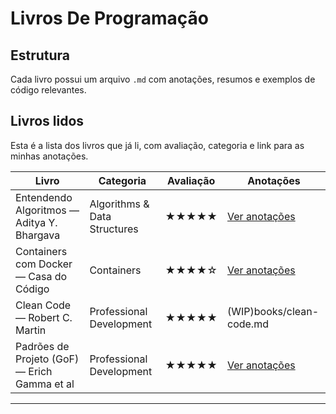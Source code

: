 # Livros De Programação

## Estrutura

Cada livro possui um arquivo `.md` com anotações, resumos e exemplos de código relevantes.

## Livros lidos

Esta é a lista dos livros que já li, com avaliação, categoria e link para as minhas anotações.

| Livro | Categoria | Avaliação | Anotações |
|---|---|---|---|
| Entendendo Algoritmos — Aditya Y. Bhargava | Algorithms & Data Structures | ★★★★★ | [Ver anotações](books/entendendo-algoritmos.md) |
| Containers com Docker — Casa do Código | Containers | ★★★★☆ | [Ver anotações](books/containers-com-docker.md) |
| Clean Code — Robert C. Martin | Professional Development | ★★★★★ | (WIP)books/clean-code.md |
| Padrões de Projeto (GoF) — Erich Gamma et al | Professional Development | ★★★★★ | [Ver anotações](books/padroes-de-projetos.md) |

---
